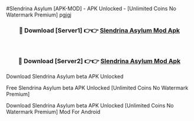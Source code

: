 #Slendrina Asylum [APK-MOD] - APK Unlocked - [Unlimited Coins No Watermark Premium] pgjgj



<div align="center">

<h3>🔴 Download [Server1] 👉👉 <a href="https://momento.my/?title=Slendrina_Asylum">Slendrina Asylum Mod Apk</a></h3><br>

<h3>🔴 Download [Server2] 👉👉 <a href="https://momento.my/?title=Slendrina_Asylum">Slendrina Asylum Mod Apk</a></h3>
</div>



Download Slendrina Asylum beta APK Unlocked

Free Slendrina Asylum beta APK Unlocked [Unlimited Coins No Watermark Premium]

Download Slendrina Asylum beta APK Unlocked [Unlimited Coins No Watermark Premium] Mod For Android
